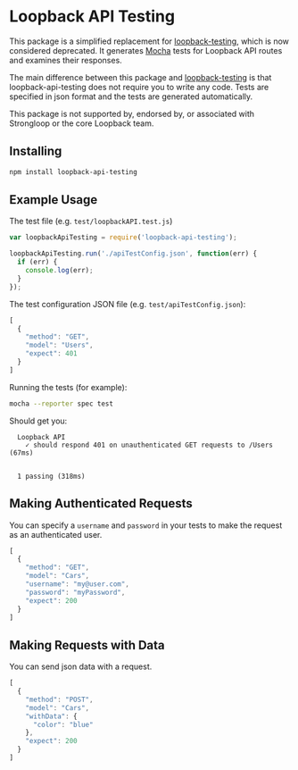# Loopback API Testing #

This package is a simplified replacement for [loopback-testing](https://github.com/strongloop/loopback-testing), which is now considered deprecated. It generates [Mocha](https://mochajs.org/) tests for Loopback API routes and examines their responses.

The main difference between this package and [loopback-testing](https://github.com/strongloop/loopback-testing) is that loopback-api-testing does not require you to write any code. Tests are specified in json format and the tests are generated automatically.

This package is not supported by, endorsed by, or associated with Strongloop or the core Loopback team.

## Installing ##

```bash
npm install loopback-api-testing
```

## Example Usage ##

The test file (e.g. `test/loopbackAPI.test.js`)


```js
var loopbackApiTesting = require('loopback-api-testing');

loopbackApiTesting.run('./apiTestConfig.json', function(err) {
  if (err) {
    console.log(err);
  }
});
```

The test configuration JSON file (e.g. `test/apiTestConfig.json`):

```js
[
  {
    "method": "GET",
    "model": "Users",
    "expect": 401
  }
]
```

Running the tests (for example):

```bash
mocha --reporter spec test
```

Should get you:

```
  Loopback API
    ✓ should respond 401 on unauthenticated GET requests to /Users (67ms)


  1 passing (318ms)
```

## Making Authenticated Requests ##

You can specify a `username` and `password` in your tests to make the request as an authenticated user.

```js
[
  {
    "method": "GET",
    "model": "Cars",
    "username": "my@user.com",
    "password": "myPassword",
    "expect": 200
  }
]
```

## Making Requests with Data ##

You can send json data with a request.

```js
[
  {
    "method": "POST",
    "model": "Cars",
    "withData": {
      "color": "blue"
    },
    "expect": 200
  }
]
```